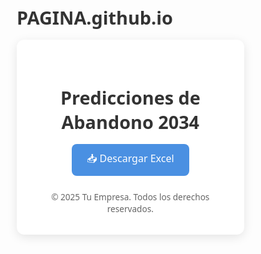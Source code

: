 # PAGINA.github.io
<!DOCTYPE html>
<html lang="es">
<head>
  <meta charset="UTF-8">
  <meta http-equiv="X-UA-Compatible" content="IE=edge">
  <meta name="viewport" content="width=device-width, initial-scale=1.0">
  <title>Descargar Predicciones 2034</title>
  <style>
    * {
      margin: 0;
      padding: 0;
      box-sizing: border-box;
      font-family: 'Segoe UI', Tahoma, sans-serif;
    }

    body {
      min-height: 100vh;
      display: flex;
      align-items: center;
      justify-content: center;
      background: #f0f2f5;
    }

    .container {
      background: #fff;
      padding: 2rem;
      border-radius: 12px;
      box-shadow: 0 4px 16px rgba(0,0,0,0.1);
      text-align: center;
      width: 90%;
      max-width: 400px;
    }

    h1 {
      font-size: 1.8rem;
      margin-bottom: 1rem;
      color: #333;
    }

    .download-btn {
      display: inline-block;
      background: #4a90e2;
      color: #fff;
      text-decoration: none;
      padding: 0.75rem 1.5rem;
      border-radius: 8px;
      font-size: 1rem;
      transition: background 0.3s, transform 0.1s;
      cursor: pointer;
      border: none;
    }

    .download-btn:hover {
      background: #357ab8;
      transform: translateY(-2px);
    }

    .download-btn:active {
      transform: translateY(0);
    }

    .footer {
      margin-top: 1.5rem;
      font-size: 0.85rem;
      color: #666;
    }
  </style>
</head>
<body>
  <div class="container">
    <h1>Predicciones de Abandono 2034</h1>
    <a 
      href="C:/Users/llede/Downloads/EJEPLO/Predicciones_Abandono_2034.xlsx" 
      download="Predicciones_abandono_2034.xlsx"
      class="download-btn"
      id="btnDownload"
    >
      📥 Descargar Excel
    </a>
    <div class="footer">
      © 2025 Tu Empresa. Todos los derechos reservados.
    </div>
  </div>

  <script>
    const btn = document.getElementById('btnDownload');
    btn.addEventListener('click', () => {
      btn.textContent = '✅ Descarga Iniciada';
      setTimeout(() => {
        btn.textContent = '📥 Descargar Excel';
      }, 2000);
    });
  </script>
</body>
</html>
